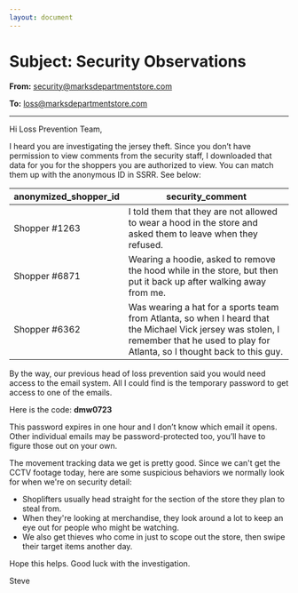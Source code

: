 ```yaml
---
layout: document
---
```

# Subject: Security Observations

**From:** security@marksdepartmentstore.com

**To:** loss@marksdepartmentstore.com

---

Hi Loss Prevention Team,

I heard you are investigating the jersey theft. Since you don’t have permission to view comments from the security staff, I downloaded that data for you for the shoppers you are authorized to view. You can match them up with the anonymous ID in SSRR. See below:

anonymized_shopper_id | security_comment
---|---
Shopper #1263 | I told them that they are not allowed to wear a hood in the store and asked them to leave when they refused.
Shopper #6871 | Wearing a hoodie, asked to remove the hood while in the store, but then put it back up after walking away from me.
Shopper #6362 | Was wearing a hat for a sports team from Atlanta, so when I heard that the Michael Vick jersey was stolen, I remember that he used to play for Atlanta, so I thought back to this guy.

By the way, our previous head of loss prevention said you would need access to the email system. All I could find is the temporary password to get access to one of the emails.

Here is the code: **dmw0723**

This password expires in one hour and I don’t know which email it opens. Other individual emails may be password-protected too, you’ll have to figure those out on your own.

The movement tracking data we get is pretty good. Since we can't get the CCTV footage today, here are some suspicious behaviors we normally look for when we're on security detail:

- Shoplifters usually head straight for the section of the store they plan to steal from.
- When they're looking at merchandise, they look around a lot to keep an eye out for people who might be watching.
- We also get thieves who come in just to scope out the store, then swipe their target items another day.

Hope this helps. Good luck with the investigation.

Steve
